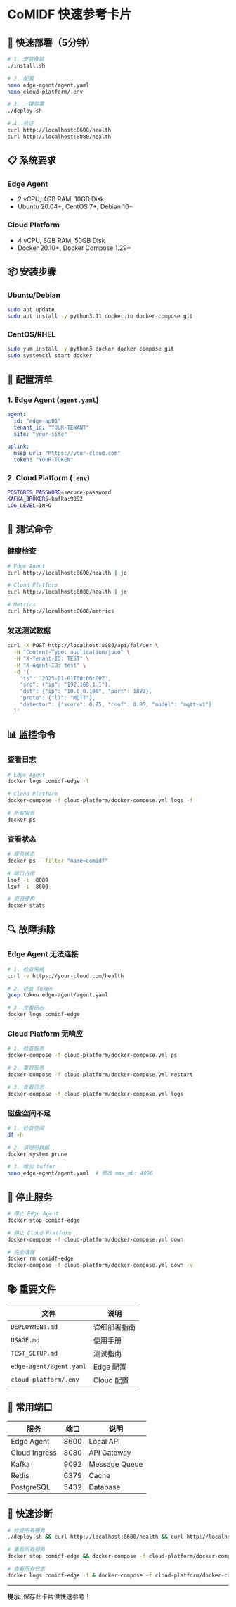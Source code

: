 # CoMIDF 快速参考卡片

## 🚀 快速部署（5分钟）

```bash
# 1. 安装依赖
./install.sh

# 2. 配置
nano edge-agent/agent.yaml
nano cloud-platform/.env

# 3. 一键部署
./deploy.sh

# 4. 验证
curl http://localhost:8600/health
curl http://localhost:8080/health
```

## 📋 系统要求

### Edge Agent
- 2 vCPU, 4GB RAM, 10GB Disk
- Ubuntu 20.04+, CentOS 7+, Debian 10+

### Cloud Platform
- 4 vCPU, 8GB RAM, 50GB Disk
- Docker 20.10+, Docker Compose 1.29+

## 📦 安装步骤

### Ubuntu/Debian

```bash
sudo apt update
sudo apt install -y python3.11 docker.io docker-compose git
```

### CentOS/RHEL

```bash
sudo yum install -y python3 docker docker-compose git
sudo systemctl start docker
```

## 🔧 配置清单

### 1. Edge Agent (`agent.yaml`)

```yaml
agent:
  id: "edge-ap01"
  tenant_id: "YOUR-TENANT"
  site: "your-site"

uplink:
  mssp_url: "https://your-cloud.com"
  token: "YOUR-TOKEN"
```

### 2. Cloud Platform (`.env`)

```bash
POSTGRES_PASSWORD=secure-password
KAFKA_BROKERS=kafka:9092
LOG_LEVEL=INFO
```

## 🧪 测试命令

### 健康检查

```bash
# Edge Agent
curl http://localhost:8600/health | jq

# Cloud Platform
curl http://localhost:8080/health | jq

# Metrics
curl http://localhost:8600/metrics
```

### 发送测试数据

```bash
curl -X POST http://localhost:8080/api/fal/uer \
  -H "Content-Type: application/json" \
  -H "X-Tenant-ID: TEST" \
  -H "X-Agent-ID: test" \
  -d '{
    "ts": "2025-01-01T00:00:00Z",
    "src": {"ip": "192.168.1.1"},
    "dst": {"ip": "10.0.0.100", "port": 1883},
    "proto": {"l7": "MQTT"},
    "detector": {"score": 0.75, "conf": 0.85, "model": "mqtt-v1"}
  }'
```

## 📊 监控命令

### 查看日志

```bash
# Edge Agent
docker logs comidf-edge -f

# Cloud Platform
docker-compose -f cloud-platform/docker-compose.yml logs -f

# 所有服务
docker ps
```

### 查看状态

```bash
# 服务状态
docker ps --filter "name=comidf"

# 端口占用
lsof -i :8080
lsof -i :8600

# 资源使用
docker stats
```

## 🔍 故障排除

### Edge Agent 无法连接

```bash
# 1. 检查网络
curl -v https://your-cloud.com/health

# 2. 检查 Token
grep token edge-agent/agent.yaml

# 3. 查看日志
docker logs comidf-edge
```

### Cloud Platform 无响应

```bash
# 1. 检查服务
docker-compose -f cloud-platform/docker-compose.yml ps

# 2. 重启服务
docker-compose -f cloud-platform/docker-compose.yml restart

# 3. 查看日志
docker-compose -f cloud-platform/docker-compose.yml logs
```

### 磁盘空间不足

```bash
# 1. 检查空间
df -h

# 2. 清理旧数据
docker system prune

# 3. 增加 buffer
nano edge-agent/agent.yaml  # 修改 max_mb: 4096
```

## 🛑 停止服务

```bash
# 停止 Edge Agent
docker stop comidf-edge

# 停止 Cloud Platform
docker-compose -f cloud-platform/docker-compose.yml down

# 完全清理
docker rm comidf-edge
docker-compose -f cloud-platform/docker-compose.yml down -v
```

## 📚 重要文件

| 文件 | 说明 |
|------|------|
| `DEPLOYMENT.md` | 详细部署指南 |
| `USAGE.md` | 使用手册 |
| `TEST_SETUP.md` | 测试指南 |
| `edge-agent/agent.yaml` | Edge 配置 |
| `cloud-platform/.env` | Cloud 配置 |

## 🎯 常用端口

| 服务 | 端口 | 说明 |
|------|------|------|
| Edge Agent | 8600 | Local API |
| Cloud Ingress | 8080 | API Gateway |
| Kafka | 9092 | Message Queue |
| Redis | 6379 | Cache |
| PostgreSQL | 5432 | Database |

## 🚨 快速诊断

```bash
# 检查所有服务
./deploy.sh && curl http://localhost:8600/health && curl http://localhost:8080/health

# 重启所有服务
docker stop comidf-edge && docker-compose -f cloud-platform/docker-compose.yml restart && docker start comidf-edge

# 查看所有日志
docker logs comidf-edge -f & docker-compose -f cloud-platform/docker-compose.yml logs -f
```

---

**提示**: 保存此卡片供快速参考！

